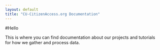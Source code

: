```yaml
---
layout: default
title: "CU-CitizenAccess.org Documentation"
---
```


#Hello

This is where you can find documentation about our projects and tutorials for how we gather and process data.